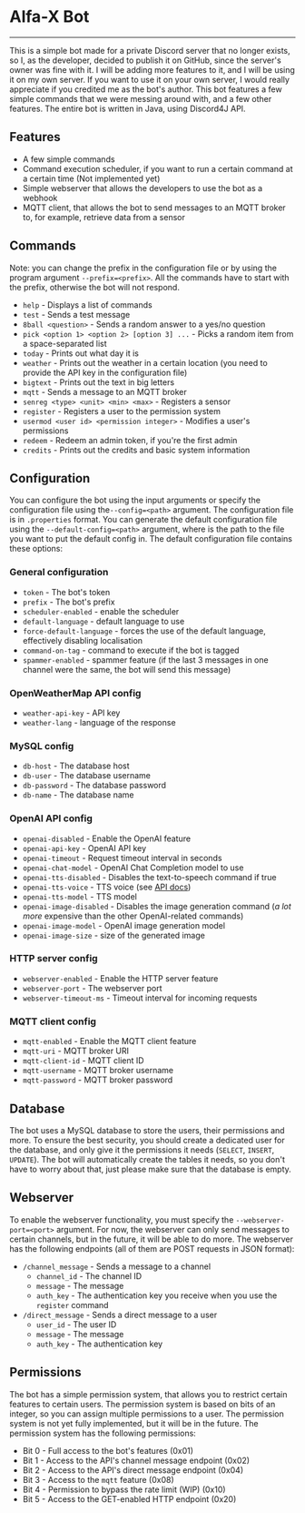 # Alfa-X Bot
---
This is a simple bot made for a private Discord server that no longer exists,
so I, as the developer, decided to publish it on GitHub, since the server's owner was fine with it.
I will be adding more features to it, and I will be using it on my own server. If you want to use it on your own server, 
I would really appreciate if you credited me as the bot's author. 
This bot features a few simple commands that we were messing around with, and a few other features.
The entire bot is written in Java, using Discord4J API.

## Features
- A few simple commands
- Command execution scheduler, if you want to run a certain command at a certain time (Not implemented yet) 
- Simple webserver that allows the developers to use the bot as a webhook
- MQTT client, that allows the bot to send messages to an MQTT broker to, for example, retrieve data from a sensor

## Commands
Note: you can change the prefix in the configuration file or by using the program argument `--prefix=<prefix>`.
All the commands have to start with the prefix, otherwise the bot will not respond.
- `help` - Displays a list of commands
- `test` - Sends a test message
- `8ball <question>` - Sends a random answer to a yes/no question
- `pick <option 1> <option 2> [option 3] ...` - Picks a random item from a space-separated list
- `today` - Prints out what day it is
- `weather` - Prints out the weather in a certain location (you need to provide the API key in the configuration file)
- `bigtext` - Prints out the text in big letters 
- `mqtt` - Sends a message to an MQTT broker
- `senreg <type> <unit> <min> <max>` - Registers a sensor
- `register` - Registers a user to the permission system
- `usermod <user id> <permission integer>` - Modifies a user's permissions 
- `redeem` - Redeem an admin token, if you're the first admin
- `credits` - Prints out the credits and basic system information

## Configuration
You can configure the bot using the input arguments or specify the configuration file using the`--config=<path>` argument.
The configuration file is in `.properties` format. You can generate the default configuration file using the `--default-config=<path>` argument, where <path>
is the path to the file you want to put the default config in.
The default configuration file contains these options:

### General configuration
- `token` - The bot's token
- `prefix` - The bot's prefix
- `scheduler-enabled` - enable the scheduler
- `default-language` - default language to use
- `force-default-language` - forces the use of the default language, effectively disabling localisation
- `command-on-tag` - command to execute if the bot is tagged
- `spammer-enabled` - spammer feature (if the last 3 messages in one channel were the same, the bot will send this message)

### OpenWeatherMap API config
- `weather-api-key` - API key
- `weather-lang` - language of the response

### MySQL config
- `db-host` - The database host
- `db-user` - The database username
- `db-password` - The database password
- `db-name` - The database name

### OpenAI API config
- `openai-disabled` - Enable the OpenAI feature
- `openai-api-key` - OpenAI API key
- `openai-timeout` - Request timeout interval in seconds
- `openai-chat-model` - OpenAI Chat Completion model to use
- `openai-tts-disabled` - Disables the text-to-speech command if true
- `openai-tts-voice` - TTS voice (see [API docs](https://platform.openai.com/docs/guides/text-to-speech))
- `openai-tts-model` - TTS model
- `openai-image-disabled` - Disables the image generation command (*a lot more* expensive than the other OpenAI-related commands)
- `openai-image-model` - OpenAI image generation model
- `openai-image-size` - size of the generated image

### HTTP server config
- `webserver-enabled` - Enable the HTTP server feature
- `webserver-port` - The webserver port
- `webserver-timeout-ms` - Timeout interval for incoming requests

### MQTT client config
- `mqtt-enabled` - Enable the MQTT client feature
- `mqtt-uri` - MQTT broker URI
- `mqtt-client-id` - MQTT client ID
- `mqtt-username` - MQTT broker username
- `mqtt-password` - MQTT broker password

## Database
The bot uses a MySQL database to store the users, their permissions and more. To ensure the best security, you should
create a dedicated user for the database, and only give it the permissions it needs (`SELECT`, `INSERT`, `UPDATE`).
The bot will automatically create the tables it needs, so you don't have to worry about that, 
just please make sure that the database is empty.

## Webserver
To enable the webserver functionality, you must specify the `--webserver-port=<port>` argument.
For now, the webserver can only send messages to certain channels, but in the future, it will be able to do more.
The webserver has the following endpoints (all of them are POST requests in JSON format):
- `/channel_message` - Sends a message to a channel
    - `channel_id` - The channel ID
    - `message` - The message
    - `auth_key` - The authentication key you receive when you use the `register` command
- `/direct_message` - Sends a direct message to a user
    - `user_id` - The user ID
    - `message` - The message
    - `auth_key` - The authentication key
  
## Permissions
The bot has a simple permission system, that allows you to restrict certain features to certain users.
The permission system is based on bits of an integer, so you can assign multiple permissions to a user.
The permission system is not yet fully implemented, but it will be in the future.
The permission system has the following permissions:
- Bit 0 - Full access to the bot's features             (0x01)
- Bit 1 - Access to the API's channel message endpoint  (0x02)
- Bit 2 - Access to the API's direct message endpoint   (0x04)
- Bit 3 - Access to the `mqtt` feature                  (0x08)
- Bit 4 - Permission to bypass the rate limit (WIP)     (0x10)
- Bit 5 - Access to the GET-enabled HTTP endpoint       (0x20)
